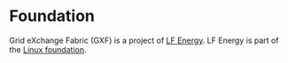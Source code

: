 <!--
SPDX-FileCopyrightText: Contributors to the Documentation project

SPDX-License-Identifier: Apache-2.0
-->

# Foundation

Grid eXchange Fabric \(GXF\) is a project of [LF Energy](https://www.lfenergy.org/). LF Energy is part of the [Linux foundation](https://www.linuxfoundation.org/).

